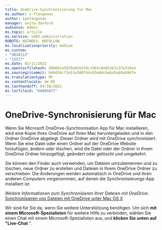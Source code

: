 ```yaml
---
title: OneDrive-Synchronisierung für Mac
ms.author: v-ftangonan
author: IpeTangonan
manager: anita.danford
audience: Admin
ms.topic: article
ms.service: o365-administration
ROBOTS: NOINDEX, NOFOLLOW
ms.localizationpriority: medium
ms.custom:
- "9010112"
- "15577"
ms.date: 02/11/2022
ms.openlocfilehash: d9669ce5970a93ebf8c1965c0e85361137e310e4
ms.sourcegitcommit: b4b034cf2e51e500744c03e8dcbeba5ab9ab9d7e
ms.translationtype: MT
ms.contentlocale: de-DE
ms.lasthandoff: 04/16/2022
ms.locfileid: "64885877"
---
```

# <a name="onedrive-synchronization-for-mac"></a>OneDrive-Synchronisierung für Mac

Wenn Sie Microsoft OneDrive-Synchronisation App für Mac installieren, wird eine Kopie Ihres OneDrive auf Ihren Mac heruntergeladen und in den Ordner OneDrive abgelegt. Dieser Ordner wird mit OneDrive synchronisiert. Wenn Sie eine Datei oder einen Ordner auf der OneDrive Website hinzufügen, ändern oder löschen, wird die Datei oder der Ordner in Ihrem OneDrive Ordner hinzugefügt, geändert oder gelöscht und umgekehrt.

Sie können den Finder auch verwenden, um Dateien umzubenennen und zu löschen, neue Ordner zu erstellen und Dateien in Ihrem OneDrive Ordner zu verschieben. Die Änderungen werden automatisch in OneDrive und ihren anderen Computern vorgenommen, auf denen die Synchronisierungs-App installiert ist.

*Weitere Informationen zum Synchronisieren Ihrer Dateien mit OneDrive:*
[Synchronisieren von Dateien mit OneDrive unter Mac OS X](https://support.microsoft.com/office/sync-files-with-onedrive-on-mac-os-x-d11b9f29-00bb-4172-be39-997da46f913f)

Wir sind für Sie da, wenn Sie weitere Unterstützung benötigen. Um sich **mit einem Microsoft-Spezialisten** für weitere Hilfe zu verbinden, wählen Sie einen Chat mit einem Microsoft-Spezialisten aus, und **klicken Sie unten auf "Live-Chat** ".
